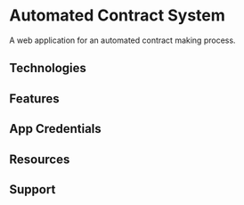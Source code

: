 # Automated Contract System
A web application for an automated contract making process.

## Technologies

## Features

## App Credentials

## Resources

## Support
